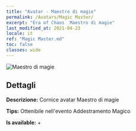 ```yaml
---
title: "Avatar - Maestro di magie"
permalink: /Avatars/Magic Master/
excerpt: "Era of Chaos  Maestro di magie"
last_modified_at: 2021-04-23
locale: it
ref: "Magic Master.md"
toc: false
classes: wide
---
```

 ![Maestro di magie](/images/a/avatarFrame_37.png)

## Dettagli

 **Descrizione:** Cornice avatar Maestro di magie 

 **Tips:** Ottenibile nell'evento Addestramento Magico 

 **Is available:**  + 

